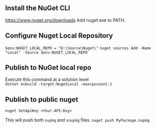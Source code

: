 ## Install the NuGet CLI
https://www.nuget.org/downloads
Add nuget.exe to PATH.

## Configure Nuget Local Repository
`$env:NUGET_LOCAL_REPO = "D:\Source\Nuget\"`
`nuget sources Add -Name "Local" -Source $env:NUGET_LOCAL_REPO`

## Publish to NuGet local repo
Execute this command at a solution level  
`dotnet msbuild -target:NugetLocal -maxcpucount:1`

## Publish to public nuget
`nuget SetApiKey <Your-API-Key>`

This will push both `nupkg` and `snupkg` files.
`nuget push MyPackage.nupkg`
